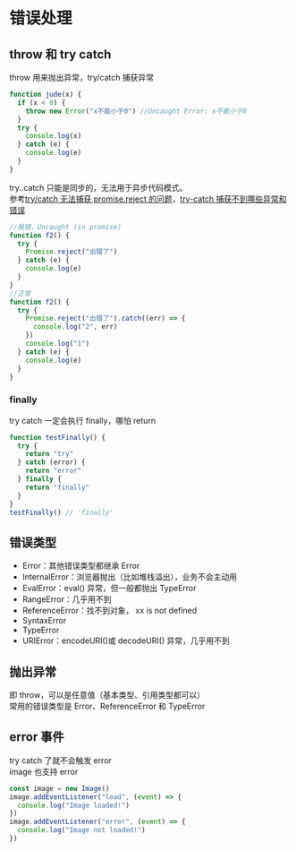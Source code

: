 # 错误处理

## throw 和 try catch

throw 用来抛出异常，try/catch 捕获异常

```js
function jude(x) {
  if (x < 0) {
    throw new Error("x不能小于0") //Uncaught Error: x不能小于0
  }
  try {
    console.log(x)
  } catch (e) {
    console.log(e)
  }
}
```

try..catch 只能是同步的，无法用于异步代码模式。  
参考[try/catch 无法捕获 promise.reject 的问题](https://segmentfault.com/q/1010000014905440)，[try-catch 捕获不到哪些异常和错误](https://www.xiabingbao.com/post/error/try-catch-cant-error.html)

```js
//报错，Uncaught (in promise)
function f2() {
  try {
    Promise.reject("出错了")
  } catch (e) {
    console.log(e)
  }
}
//正常
function f2() {
  try {
    Promise.reject("出错了").catch((err) => {
      console.log("2", err)
    })
    console.log("1")
  } catch (e) {
    console.log(e)
  }
}
```

### finally

try catch 一定会执行 finally，哪怕 return

```js
function testFinally() {
  try {
    return "try"
  } catch (error) {
    return "error"
  } finally {
    return "finally"
  }
}
testFinally() // 'finally'
```

## 错误类型

- Error：其他错误类型都继承 Error
- InternalError：浏览器抛出（比如堆栈溢出），业务不会主动用
- EvalError：eval() 异常，但一般都抛出 TypeError
- RangeError：几乎用不到
- ReferenceError：找不到对象， xx is not defined
- SyntaxError
- TypeError
- URIError：encodeURI()或 decodeURI() 异常，几乎用不到

## 抛出异常

即 throw，可以是任意值（基本类型、引用类型都可以）  
常用的错误类型是 Error、ReferenceError 和 TypeError

## error 事件

try catch 了就不会触发 error  
image 也支持 error

```js
const image = new Image()
image.addEventListener("load", (event) => {
  console.log("Image loaded!")
})
image.addEventListener("error", (event) => {
  console.log("Image not loaded!")
})
```
